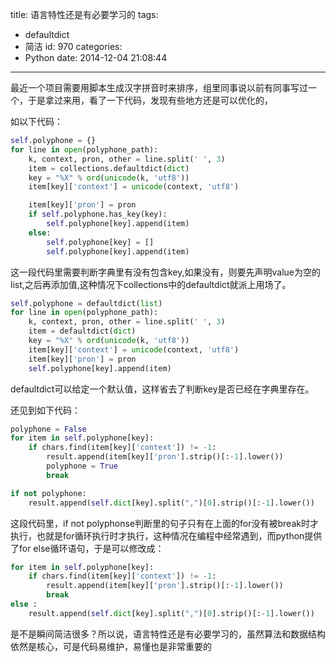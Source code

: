title: 语言特性还是有必要学习的
tags:
  - defaultdict
  - 简洁
id: 970
categories:
  - Python
date: 2014-12-04 21:08:44
---

最近一个项目需要用脚本生成汉字拼音时来排序，组里同事说以前有同事写过一个，于是拿过来用，看了一下代码，发现有些地方还是可以优化的，

如以下代码：
``` python
self.polyphone = {}
for line in open(polyphone_path):
    k, context, pron, other = line.split(' ', 3)
    item = collections.defaultdict(dict)
    key = "%X" % ord(unicode(k, 'utf8'))
    item[key]['context'] = unicode(context, 'utf8')

    item[key]['pron'] = pron
    if self.polyphone.has_key(key):
        self.polyphone[key].append(item)
    else:
        self.polyphone[key] = []
        self.polyphone[key].append(item)  
```     
这一段代码里需要判断字典里有没有包含key,如果没有，则要先声明value为空的list,之后再添加值,这种情况下collections中的defaultdict就派上用场了。
``` python
self.polyphone = defaultdict(list)
for line in open(polyphone_path):
    k, context, pron, other = line.split(' ', 3)
    item = defaultdict(dict)
    key = "%X" % ord(unicode(k, 'utf8'))
    item[key]['context'] = unicode(context, 'utf8')
    item[key]['pron'] = pron
    self.polyphone[key].append(item)  
``` 
defaultdict可以给定一个默认值，这样省去了判断key是否已经在字典里存在。

还见到如下代码：
``` python
polyphone = False
for item in self.polyphone[key]:
    if chars.find(item[key]['context']) != -1: 
        result.append(item[key]['pron'].strip()[:-1].lower())
        polyphone = True
        break

if not polyphone:
    result.append(self.dict[key].split(",")[0].strip()[:-1].lower())
```
这段代码里，if not polyphonse判断里的句子只有在上面的for没有被break时才执行，也就是for循环执行时才执行，这种情况在编程中经常遇到，而python提供了for else循环语句，于是可以修改成：
``` python
for item in self.polyphone[key]:
    if chars.find(item[key]['context']) != -1: 
        result.append(item[key]['pron'].strip()[:-1].lower())
        break
else :
    result.append(self.dict[key].split(",")[0].strip()[:-1].lower())
```
是不是瞬间简洁很多？所以说，语言特性还是有必要学习的，虽然算法和数据结构依然是核心，可是代码易维护，易懂也是非常重要的